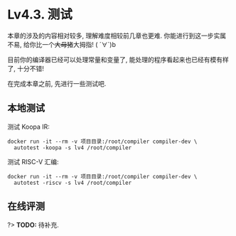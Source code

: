 # Lv4.3. 测试

本章的涉及的内容相对较多, 理解难度相较前几章也更难. 你能进行到这一步实属不易, 给你比一个~~大母猪~~大拇指! ( ´∀`)b

目前你的编译器已经可以处理常量和变量了, 能处理的程序看起来也已经有模有样了, 十分不错!

在完成本章之前, 先进行一些测试吧.

## 本地测试

测试 Koopa IR:

```
docker run -it --rm -v 项目目录:/root/compiler compiler-dev \
  autotest -koopa -s lv4 /root/compiler
```

测试 RISC-V 汇编:

```
docker run -it --rm -v 项目目录:/root/compiler compiler-dev \
  autotest -riscv -s lv4 /root/compiler
```

## 在线评测

?> **TODO:** 待补充.
